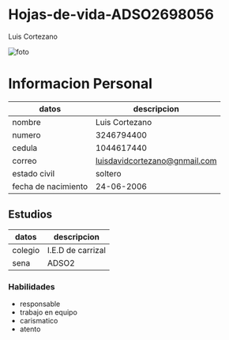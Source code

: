 # Hojas-de-vida-ADSO2698056
Luis Cortezano

![foto](https://www.clara.es/medio/2021/09/23/corte-de-pelo-hombre_b24e8652_1280x1927.jpg)

# Informacion Personal

|datos|descripcion|
|---|---|
|nombre|Luis Cortezano|
|numero|3246794400|
|cedula|1044617440|
|correo|luisdavidcortezano@gnmail.com|
|estado civil|soltero|
|fecha de nacimiento|24-06-2006|


## Estudios

|datos|descripcion|
|---|---|
|colegio|I.E.D de carrizal|
|sena|ADSO2|

### Habilidades
- responsable
- trabajo en equipo
- carismatico
- atento
